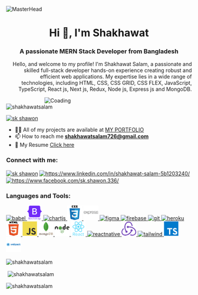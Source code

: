 ![MasterHead](https://qph.cf2.quoracdn.net/main-qimg-fa7b4bdc3b2f73e749e5c2c646d4ae13)
<h1 align="center">Hi 👋, I'm Shakhawat</h1>
<h3 align="center">A passionate MERN Stack Developer from Bangladesh</h3>
<p align="right">
Hello, and welcome to my profile! I'm Shakhawat Salam, a passionate and skilled full-stack developer hands-on experience creating robust and efficient web applications. My expertise lies in a wide range of technologies, including HTML, CSS, CSS GRID, CSS FLEX, JavaScript, TypeScript, React js, Next js, Redux, Node js, Express js and MongoDB.
</p>
<img align="right" alt="Coading" width="400" src="https://c.tenor.com/2uyENRmiUt0AAAAM/coding.gif">
<p align="left"> <img src="https://komarev.com/ghpvc/?username=shakhawatsalam&label=Profile%20views&color=0e75b6&style=flat" alt="shakhawatsalam" /> </p>

<p align="left"> <a href="https://twitter.com/sk shawon" target="blank"><img src="https://img.shields.io/twitter/follow/sk shawon?logo=twitter&style=for-the-badge" alt="sk shawon" /></a> </p>



- 👨‍💻 All of my projects are available at [MY PORTFOLIO](https://my-portfolioo-psi.vercel.app/)
- 📫 How to reach me **shakhawatsalam726@gmail.com**
- 📄 My Resume [Click here](https://drive.google.com/file/d/1-twY7dX9Y5e0_2Ay0gU4zK1mt38ZqrFs/view)

<h3 align="left">Connect with me:</h3>
<p align="left">
<a href="https://twitter.com/sk shawon" target="blank"><img align="center" src="https://raw.githubusercontent.com/rahuldkjain/github-profile-readme-generator/master/src/images/icons/Social/twitter.svg" alt="sk shawon" height="30" width="40" /></a>
<a href="https://linkedin.com/in/https://www.linkedin.com/in/shakhawat-salam-5b1203240/" target="blank"><img align="center" src="https://raw.githubusercontent.com/rahuldkjain/github-profile-readme-generator/master/src/images/icons/Social/linked-in-alt.svg" alt="https://www.linkedin.com/in/shakhawat-salam-5b1203240/" height="30" width="40" /></a>
<a href="https://fb.com/https://www.facebook.com/sk.shawon.336/" target="blank"><img align="center" src="https://raw.githubusercontent.com/rahuldkjain/github-profile-readme-generator/master/src/images/icons/Social/facebook.svg" alt="https://www.facebook.com/sk.shawon.336/" height="30" width="40" /></a>
</p>

<h3 align="left">Languages and Tools:</h3>
<p align="left"> <a href="https://babeljs.io/" target="_blank" rel="noreferrer"> <img src="https://www.vectorlogo.zone/logos/babeljs/babeljs-icon.svg" alt="babel" width="40" height="40"/> </a> <a href="https://getbootstrap.com" target="_blank" rel="noreferrer"> <img src="https://raw.githubusercontent.com/devicons/devicon/master/icons/bootstrap/bootstrap-plain-wordmark.svg" alt="bootstrap" width="40" height="40"/> </a> <a href="https://www.chartjs.org" target="_blank" rel="noreferrer"> <img src="https://www.chartjs.org/media/logo-title.svg" alt="chartjs" width="40" height="40"/> </a> <a href="https://www.w3schools.com/css/" target="_blank" rel="noreferrer"> <img src="https://raw.githubusercontent.com/devicons/devicon/master/icons/css3/css3-original-wordmark.svg" alt="css3" width="40" height="40"/> </a> <a href="https://expressjs.com" target="_blank" rel="noreferrer"> <img src="https://raw.githubusercontent.com/devicons/devicon/master/icons/express/express-original-wordmark.svg" alt="express" width="40" height="40"/> </a> <a href="https://www.figma.com/" target="_blank" rel="noreferrer"> <img src="https://www.vectorlogo.zone/logos/figma/figma-icon.svg" alt="figma" width="40" height="40"/> </a> <a href="https://firebase.google.com/" target="_blank" rel="noreferrer"> <img src="https://www.vectorlogo.zone/logos/firebase/firebase-icon.svg" alt="firebase" width="40" height="40"/> </a> <a href="https://git-scm.com/" target="_blank" rel="noreferrer"> <img src="https://www.vectorlogo.zone/logos/git-scm/git-scm-icon.svg" alt="git" width="40" height="40"/> </a> <a href="https://heroku.com" target="_blank" rel="noreferrer"> <img src="https://www.vectorlogo.zone/logos/heroku/heroku-icon.svg" alt="heroku" width="40" height="40"/> </a> <a href="https://www.w3.org/html/" target="_blank" rel="noreferrer"> <img src="https://raw.githubusercontent.com/devicons/devicon/master/icons/html5/html5-original-wordmark.svg" alt="html5" width="40" height="40"/> </a> <a href="https://developer.mozilla.org/en-US/docs/Web/JavaScript" target="_blank" rel="noreferrer"> <img src="https://raw.githubusercontent.com/devicons/devicon/master/icons/javascript/javascript-original.svg" alt="javascript" width="40" height="40"/> </a> <a href="https://www.mongodb.com/" target="_blank" rel="noreferrer"> <img src="https://raw.githubusercontent.com/devicons/devicon/master/icons/mongodb/mongodb-original-wordmark.svg" alt="mongodb" width="40" height="40"/> </a> <a href="https://nodejs.org" target="_blank" rel="noreferrer"> <img src="https://raw.githubusercontent.com/devicons/devicon/master/icons/nodejs/nodejs-original-wordmark.svg" alt="nodejs" width="40" height="40"/> </a> <a href="https://reactjs.org/" target="_blank" rel="noreferrer"> <img src="https://raw.githubusercontent.com/devicons/devicon/master/icons/react/react-original-wordmark.svg" alt="react" width="40" height="40"/> </a> <a href="https://reactnative.dev/" target="_blank" rel="noreferrer"> <img src="https://reactnative.dev/img/header_logo.svg" alt="reactnative" width="40" height="40"/> </a> <a href="https://redux.js.org" target="_blank" rel="noreferrer"> <img src="https://raw.githubusercontent.com/devicons/devicon/master/icons/redux/redux-original.svg" alt="redux" width="40" height="40"/> </a> <a href="https://tailwindcss.com/" target="_blank" rel="noreferrer"> <img src="https://www.vectorlogo.zone/logos/tailwindcss/tailwindcss-icon.svg" alt="tailwind" width="40" height="40"/> </a> <a href="https://www.typescriptlang.org/" target="_blank" rel="noreferrer"> <img src="https://raw.githubusercontent.com/devicons/devicon/master/icons/typescript/typescript-original.svg" alt="typescript" width="40" height="40"/> </a> <a href="https://webpack.js.org" target="_blank" rel="noreferrer"> <img src="https://raw.githubusercontent.com/devicons/devicon/d00d0969292a6569d45b06d3f350f463a0107b0d/icons/webpack/webpack-original-wordmark.svg" alt="webpack" width="40" height="40"/> </a> </p>

<p><img align="center"
    margin-top="50" src="https://github-readme-stats.vercel.app/api/top-langs?username=shakhawatsalam&show_icons=true&locale=en&layout=compact" alt="shakhawatsalam" /></p>

<p>&nbsp;<img align="center" src="https://github-readme-stats.vercel.app/api?username=shakhawatsalam&show_icons=true&locale=en" alt="shakhawatsalam" /></p>

<p><img align="center" src="https://github-readme-streak-stats.herokuapp.com/?user=shakhawatsalam&" alt="shakhawatsalam" /></p>
